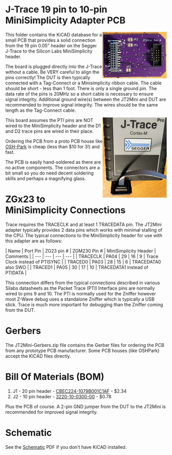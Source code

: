 # J-Trace 19 pin to 10-pin MiniSimplicity Adapter PCB



<img align="right" width="200" src="../pics/JT2Mini.png">

This folder contains the KiCAD database for a small PCB that
provides a solid connection from the 19 pin 0.05" header on the
Segger J-Trace to the Silicon Labs MiniSimplicity header.

The board is plugged directly into the J-Trace without a cable. Be VERY careful to align the pins correctly! 
The DUT is then typically connected with a Tag-Connect or a Minisimplicity ribbon cable.
The cable should be short - less than 1 foot. There is only a single ground pin. The data rate of the pins is 20MHz so a short cable is necessary to ensure signal integrity.
Additional ground wire(s) between the JT2Mini and DUT are recommended to improve signal integrity. The wires should be the same length as the Tag-Connect cable.

<img align="right" width="200" src="../pics/JT2MiniInstalled.png">

This board assumes the PTI pins are NOT wired to the MiniSimplicity header and the D1 and D2 trace pins are wired in their place.

Ordering the PCB from a proto PCB house like [OSH-Park](https://oshpark.com/) is cheap (less than $10 for 3!) and fast.

The PCB is easily hand-soldered as there are no active components. The connectors are a bit small so you do need decent soldering skills and perhaps a magnifying glass. 

# ZGx23 to MiniSimplicity Connections

Trace requires the TRACECLK and at least 1 TRACEDATA pin. The JT2Mini adapter typically provides 2 data pins which works with minimal stalling of the CPU.
The typical connections to the MiniSimplicity header for use with this adapter are as follows:

| Name | Port Pin | ZG23 pin # | ZGM230 Pin # | MiniSimplicity Header | Comments |
| --- | --- | --- | --- |
| TRACECLK | PA04 | 29 | 16 | 9  | Trace Clock instead of PTISYNC |
| TRACED0  | PA03 | 28 | 15 | 6  | TRACEDATA0 also SWO |
| TRACED1  | PA05 | 30 | 17 | 10 | TRACEDATA1 instead of PTIDATA  |

This connection differs from the typical connections described in various Silabs datasheets as the Packet Trace (PTI) Interface pins are normally wired to pins 9 and 10. 
The PTI is normally used for the Zniffer however most Z-Wave debug uses a standalone Zniffer which is typically a USB stick. Trace is much more important for debugging than the Zniffer coming from the DUT.

# Gerbers

The JT2Mini-Gerbers.zip file contains the Gerber files for ordering the PCB from any prototype PCB manufacturer.
Some PCB houses (like OSHPark) accept the KiCAD files directly.

# Bill Of Materials (BOM)

1. J1 - 20 pin header - [CBEC224-1079B001C1AF](https://www.digikey.com/en/products/detail/greenconn/CBEC224-1079B001C1AF/16529509) - $2.34
2. J2 - 10 pin header - [3220-10-0300-00](https://www.digikey.com/en/products/detail/cnc-tech/3220-10-0300-00/3883266) - $0.78

Plus the PCB of course. A 2-pin GND jumper from the DUT to the JT2Mini is recommended for improved signal integrity.

# Schematic 

See the [Schematic](./JT2Mini/JT2MiniSchematic.pdf) PDF if you don't have KiCAD installed.

